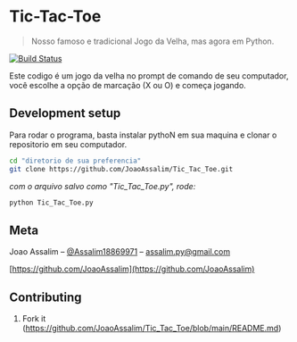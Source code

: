 # Tic-Tac-Toe
> Nosso famoso e tradicional Jogo da Velha, mas agora em Python.

[![Build Status][travis-image]][travis-url]

Este codigo é um jogo da velha no prompt de comando de seu computador, você escolhe a opção de marcação (X ou O) e começa jogando.


## Development setup

Para rodar o programa, basta instalar pythoN em sua maquina e clonar o repositorio em seu computador.
```sh
cd "diretorio de sua preferencia"
git clone https://github.com/JoaoAssalim/Tic_Tac_Toe.git
```

*com o arquivo salvo como "Tic_Tac_Toe.py", rode:*

```sh
python Tic_Tac_Toe.py
```


## Meta

Joao Assalim – [@Assalim18869971](https://twitter.com/@Assalim18869971) – assalim.py@gmail.com

[https://github.com/JoaoAssalim](https://github.com/JoaoAssalim)

## Contributing

1. Fork it (<https://github.com/JoaoAssalim/Tic_Tac_Toe/blob/main/README.md>)

<!-- Markdown link & img dfn's -->
[travis-image]: https://img.shields.io/travis/dbader/node-datadog-metrics/master.svg?style=flat-square
[travis-url]: https://travis-ci.org/dbader/node-datadog-metrics
